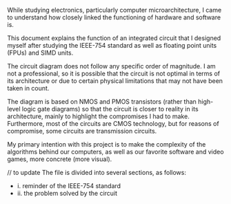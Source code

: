 While studying electronics, particularly computer microarchitecture, I came to understand how closely linked 
the functioning of hardware and software is.

This document explains the function of an integrated circuit that I designed myself after studying the IEEE-754 standard as well as 
floating point units (FPUs) and SIMD units.

The circuit diagram does not follow any specific order of magnitude.
I am not a professional, so it is possible that the circuit is not optimal in terms of its architecture or due to certain 
physical limitations that may not have been taken in count.

The diagram is based on NMOS and PMOS transistors (rather than high-level logic gate diagrams) so that the circuit is closer to reality in its 
architecture, mainly to highlight the compromises I had to make.
Furthermore, most of the circuits are CMOS technology, but for reasons of compromise, some circuits 
are transmission circuits.

My primary intention with this project is to make the complexity of the algorithms behind our computers, as well as our favorite software and video games, more concrete (more visual).

// to update
The file is divided into several sections, as follows:
- i. reminder of the IEEE-754 standard
- ii. the problem solved by the circuit
